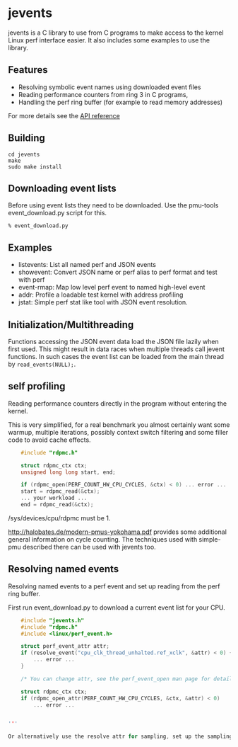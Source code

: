 # jevents

jevents is a C library to use from C programs to make access to the kernel Linux perf interface easier.
It also includes some examples to use the library.

## Features

* Resolving symbolic event names using downloaded event files
* Reading performance counters from ring 3 in C programs,
* Handling the perf ring buffer (for example to read memory addresses)

For more details see the [API reference](http://halobates.de/jevents.html) 

## Building

	cd jevents
	make
	sudo make install

## Downloading event lists

Before using event lists they need to be downloaded. Use the pmu-tools
event_download.py script for this.

	% event_download.py

## Examples

* listevents: List all named perf and JSON events
* showevent: Convert JSON name or perf alias to perf format and test with perf
* event-rmap: Map low level perf event to named high-level event
* addr: Profile a loadable test kernel with address profiling
* jstat: Simple perf stat like tool with JSON event resolution.

## Initialization/Multithreading

Functions accessing the JSON event data load the JSON file lazily when first
used. This might result in data races when multiple threads call jevent
functions. In such cases the event list can be loaded from the main thread by
`read_events(NULL);`.

## self profiling 

Reading performance counters directly in the program without entering
the kernel.

This is very simplified, for a real benchmark you almost certainly
want some warmup, multiple iterations, possibly context switch
filtering and some filler code to avoid cache effects.

```C
	#include "rdpmc.h"

	struct rdpmc_ctx ctx;
	unsigned long long start, end;

	if (rdpmc_open(PERF_COUNT_HW_CPU_CYCLES, &ctx) < 0) ... error ...
	start = rdpmc_read(&ctx);
	... your workload ...
	end = rdpmc_read(&ctx);
```

/sys/devices/cpu/rdpmc must be 1.

http://halobates.de/modern-pmus-yokohama.pdf provides some
additional general information on cycle counting. The techniques used
with simple-pmu described there can be used with jevents too.

## Resolving named events

Resolving named events to a perf event and set up reading from the perf ring buffer.

First run event_download.py to download a current event list for your CPU.

```C
	#include "jevents.h"
	#include "rdpmc.h"
	#include <linux/perf_event.h>

	struct perf_event_attr attr;
	if (resolve_event("cpu_clk_thread_unhalted.ref_xclk", &attr) < 0) {
		... error ...
	}

	/* You can change attr, see the perf_event_open man page for details */

	struct rdpmc_ctx ctx;
	if (rdpmc_open_attr(PERF_COUNT_HW_CPU_CYCLES, &ctx, &attr) < 0) 
		... error ...


'''

Or alternatively use the resolve attr for sampling, set up the sampling attributes in attr, and use perf_fd_open / perf_iter_*. See examples/addr.c
